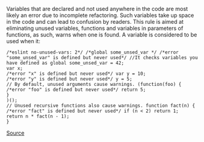 Variables that are declared and not used anywhere in the code are most likely an error due to incomplete refactoring. Such variables take up space in the code and can lead to confusion by readers.
This rule is aimed at eliminating unused variables, functions and variables in parameters of functions, as such, warns when one is found.
A variable is considered to be used when it:

```
/*eslint no-unused-vars: 2*/ /*global some_unsed_var */ /*error "some_unsed_var" is defined but never used*/ //It checks variables you have defined as global some_unsed_var = 42;
var x;
/*error "x" is defined but never used*/ var y = 10;
/*error "y" is defined but never used*/ y = 5;
// By default, unused arguments cause warnings. (function(foo) {
/*error "foo" is defined but never used*/ return 5;
}
)();
// Unused recursive functions also cause warnings. function fact(n) {
/*error "fact" is defined but never used*/ if (n < 2) return 1;
return n * fact(n - 1);
}

```

[Source](http://eslint.org/docs/rules/no-unused-vars)
